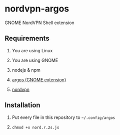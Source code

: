 # nordvpn-argos

GNOME NordVPN Shell extension

## Requirements

1. You are using Linux

2. You are using GNOME

3. nodejs & npm

4. [argos (GNOME extension)](https://github.com/p-e-w/argos)

5. [nordvpn](https://wiki.archlinux.org/index.php/NordVPN)

## Installation

1. Put every file in this repository to `~/.config/argos`

2. `chmod +x nord.r.2s.js`
